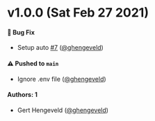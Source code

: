 # v1.0.0 (Sat Feb 27 2021)

#### 🐛 Bug Fix

- Setup auto [#7](https://github.com/cipherdevnl/storybook-addon-pseudo-states/pull/7) ([@ghengeveld](https://github.com/ghengeveld))

#### ⚠️ Pushed to `main`

- Ignore .env file ([@ghengeveld](https://github.com/ghengeveld))

#### Authors: 1

- Gert Hengeveld ([@ghengeveld](https://github.com/ghengeveld))
